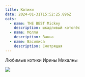```yaml
---
title: Котики
date: 2024-01-31T15:52:25.896Z
cats:
  - name: THE BEST Mickey
    description: шкадливый котопёс
  - name: Молли
    description: Ванна
  - name: Василиса
    description: Смотрящая
---
```

Любимые котики Ирины Михалны

![](/images/uploads/mickey.jpg)